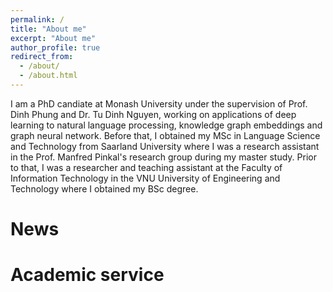 ```yaml
---
permalink: /
title: "About me"
excerpt: "About me"
author_profile: true
redirect_from: 
  - /about/
  - /about.html
---
```

I am a PhD candiate at Monash University under the supervision of Prof. Dinh Phung and Dr. Tu Dinh Nguyen, working on applications of deep learning to natural language processing, knowledge graph embeddings and graph neural network. Before that, I obtained my MSc in Language Science and Technology from Saarland University where I was a research assistant in the Prof. Manfred Pinkal's research group during my master study. Prior to that, I was a researcher and teaching assistant at the Faculty of Information Technology in the VNU University of Engineering and Technology where I obtained my BSc degree.

News
======


Academic service
======


